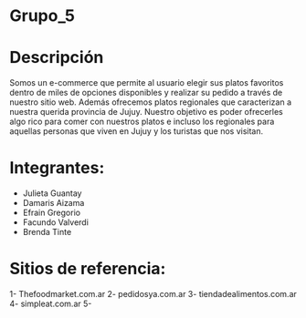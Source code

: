 # Grupo_5
# Descripción
Somos un e-commerce que permite al usuario elegir sus platos favoritos dentro de miles de opciones disponibles y realizar su pedido a través de nuestro sitio web. Además ofrecemos platos regionales que caracterizan a nuestra querida provincia de Jujuy.
Nuestro objetivo es poder ofrecerles algo rico para comer con nuestros platos e incluso los regionales para aquellas personas que viven en Jujuy y los turistas que nos visitan.

# Integrantes:
- Julieta Guantay
- Damaris Aizama
- Efrain Gregorio 
- Facundo Valverdi
- Brenda Tinte

# Sitios de referencia:

1- Thefoodmarket.com.ar
2- pedidosya.com.ar
3- tiendadealimentos.com.ar
4- simpleat.com.ar
5-
